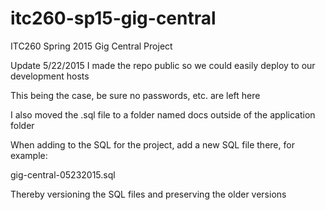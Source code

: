 # itc260-sp15-gig-central
ITC260 Spring 2015 Gig Central Project

Update 5/22/2015
I made the repo public so we could easily deploy to our development hosts

This being the case, be sure no passwords, etc. are left here

I also moved the .sql file to a folder named docs outside of the application folder

When adding to the SQL for the project, add a new SQL file there, for example: 

gig-central-05232015.sql

Thereby versioning the SQL files and preserving the older versions
